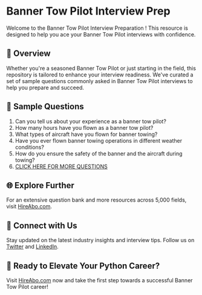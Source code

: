 # Banner Tow Pilot Interview Prep

Welcome to the Banner Tow Pilot Interview Preparation ! This resource is designed to help you ace your Banner Tow Pilot interviews with confidence.

## 🚀 Overview

Whether you're a seasoned Banner Tow Pilot or just starting in the field, this repository is tailored to enhance your interview readiness. We've curated a set of sample questions commonly asked in Banner Tow Pilot interviews to help you prepare and succeed.

## 📝 Sample Questions

1. Can you tell us about your experience as a banner tow pilot?
2. How many hours have you flown as a banner tow pilot?
3. What types of aircraft have you flown for banner towing?
4. Have you ever flown banner towing operations in different weather conditions?
5. How do you ensure the safety of the banner and the aircraft during towing?
6. [CLICK HERE FOR MORE QUESTIONS](https://hireabo.com/job/14_0_11/Banner%20Tow%20Pilot)

## 🌐 Explore Further

For an extensive question bank and more resources across 5,000 fields, visit [HireAbo.com](https://www.hireabo.com).

## 📱 Connect with Us

Stay updated on the latest industry insights and interview tips. Follow us on [Twitter](https://twitter.com/hireabo) and [LinkedIn](https://www.linkedin.com/in/hire-abo-3609972a8/).

## 🚀 Ready to Elevate Your Python Career?

Visit [HireAbo.com](https://www.hireabo.com) now and take the first step towards a successful Banner Tow Pilot career!